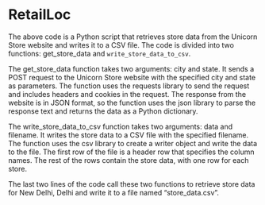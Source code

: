 # RetailLoc
The above code is a Python script that retrieves store data from the Unicorn Store website and writes it to a CSV file. The code is divided into two functions: get_store_data and `write_store_data_to_csv`.

The get_store_data function takes two arguments: city and state. It sends a POST request to the Unicorn Store website with the specified city and state as parameters. The function uses the requests library to send the request and includes headers and cookies in the request. The response from the website is in JSON format, so the function uses the json library to parse the response text and returns the data as a Python dictionary.

The write_store_data_to_csv function takes two arguments: data and filename. It writes the store data to a CSV file with the specified filename. The function uses the csv library to create a writer object and write the data to the file. The first row of the file is a header row that specifies the column names. The rest of the rows contain the store data, with one row for each store.

The last two lines of the code call these two functions to retrieve store data for New Delhi, Delhi and write it to a file named “store_data.csv”.
